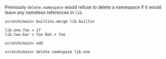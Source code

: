 Previously `delete.namespace` would refuse to delete a namespace if it would leave any nameless references in `lib`.

```ucm:hide
scratch/main> builtins.merge lib.builtin
```

```unison
lib.one.foo = 17
lib.two.bar = foo Nat.+ foo
```

```ucm
scratch/main> add
```

```ucm:error
scratch/main> delete.namespace lib.one
```
